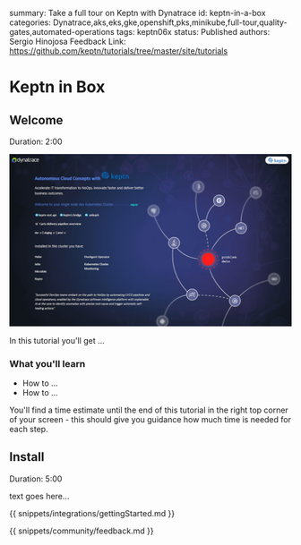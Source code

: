 summary: Take a full tour on Keptn with Dynatrace
id: keptn-in-a-box
categories: Dynatrace,aks,eks,gke,openshift,pks,minikube,full-tour,quality-gates,automated-operations
tags: keptn06x
status: Published 
authors: Sergio Hinojosa
Feedback Link: https://github.com/keptn/tutorials/tree/master/site/tutorials


# Keptn in Box

## Welcome
Duration: 2:00 

![keptn in a box](./assets/keptninabox/keptninabox.jpg)

In this tutorial you'll get ...

### What you'll learn
- How to ...
- How to ...

You'll find a time estimate until the end of this tutorial in the right top corner of your screen - this should give you guidance how much time is needed for each step.

## Install
Duration: 5:00

text goes here...

<!-- snippets can be included here -->


{{ snippets/integrations/gettingStarted.md }}

{{ snippets/community/feedback.md }}
